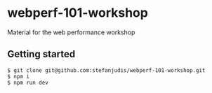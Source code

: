 # webperf-101-workshop
Material for the web performance workshop

## Getting started

```
$ git clone git@github.com:stefanjudis/webperf-101-workshop.git
$ npm i
$ npm run dev
```
